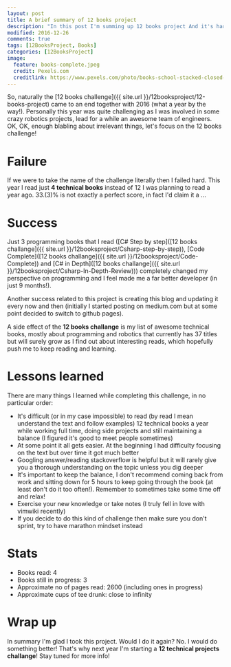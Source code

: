 ```yaml
---
layout: post
title: A brief summary of 12 books project
description: "In this post I'm summing up 12 books project And it's harsh"
modified: 2016-12-26
comments: true
tags: [12BooksProject, Books]
categories: [12BooksProject]
image:
  feature: books-complete.jpeg
  credit: Pexels.com
  creditlink: https://www.pexels.com/photo/books-school-stacked-closed-48126/
---
```

So, naturally the [12 books challenge]({{ site.url }}/12booksproject/12-books-project) came to an end together with 2016 (what a year by the way!). Personally this year was quite challenging as I was involved in some crazy robotics projects, lead for a while an awesome team of engineers. OK, OK, enough blabling about irrelevant things, let's focus on the 12 books challenge!

<!-- more -->

# Failure

If we were to take the name of the challenge literally then I failed hard. This year I read just **4 technical books** instead of 12 I was planning to read a year ago. 33.(3)% is not exactly a perfect score, in fact I'd claim it a ...

# Success

Just 3 programming books that I read ([C# Step by step]([12 books challange]({{ site.url }}/12booksproject/Csharp-step-by-step)), [Code Complete]([12 books challange]({{ site.url }}/12booksproject/Code-Complete)) and [C# in Depth]([12 books challange]({{ site.url }}/12booksproject/Csharp-In-Depth-Review))) completely changed my perspective on programming and I feel made me a far better developer (in just 9 months!).

Another success related to this project is creating this blog and updating it every now and then (initially I started posting on medium.com but at some point decided to switch to github pages).

A side effect of the **12 books challange** is my list of awesome technical books, mostly about programming and robotics that currently has 37 titles but will surely grow as I find out about interesting reads, which hopefully push me to keep reading and learning.

# Lessons learned

There are many things I learned while completing this challenge, in no particular order:

* It's difficult (or in my case impossible) to read (by read I mean understand the text and follow examples) 12 technical books a year while working full time, doing side projects and still maintaining a balance (I figured it's good to meet people sometimes)
* At some point it all gets easier. At the beginning I had difficulty focusing on the text but over time it got much better
* Googling answer/reading stackoverflow is helpful but it will rarely give you a thorough understanding on the topic unless you dig deeper
* It's important to keep the balance, I don't recommend coming back from work and sitting down for 5 hours to keep going through the book (at least don't do it too often!). Remember to sometimes take some time off and relax!
* Exercise your new knowledge or take notes (I truly fell in love with vimwiki recently)
* If you decide to do this kind of challenge then make sure you don't sprint, try to have marathon mindset instead

# Stats

* Books read: 4
* Books still in progress: 3
* Approximate no of pages read: 2600  (including ones in progress)
* Approximate cups of tee drunk: close to infinity

# Wrap up

In summary I'm glad I took this project. Would I do it again? No. I would do something better! That's why next year I'm starting a **12 technical projects challange**! Stay tuned for more info!
